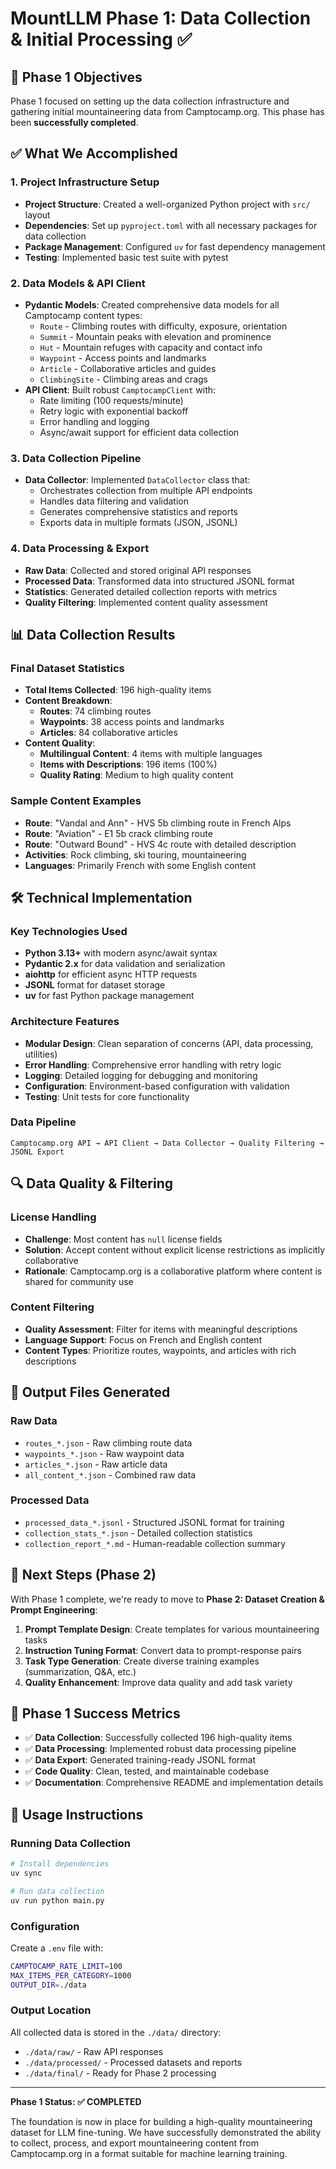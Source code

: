 # MountLLM Phase 1: Data Collection & Initial Processing ✅

## 🎯 Phase 1 Objectives

Phase 1 focused on setting up the data collection infrastructure and gathering initial mountaineering data from Camptocamp.org. This phase has been **successfully completed**.

## ✅ What We Accomplished

### 1. Project Infrastructure Setup
- **Project Structure**: Created a well-organized Python project with `src/` layout
- **Dependencies**: Set up `pyproject.toml` with all necessary packages for data collection
- **Package Management**: Configured `uv` for fast dependency management
- **Testing**: Implemented basic test suite with pytest

### 2. Data Models & API Client
- **Pydantic Models**: Created comprehensive data models for all Camptocamp content types:
  - `Route` - Climbing routes with difficulty, exposure, orientation
  - `Summit` - Mountain peaks with elevation and prominence
  - `Hut` - Mountain refuges with capacity and contact info
  - `Waypoint` - Access points and landmarks
  - `Article` - Collaborative articles and guides
  - `ClimbingSite` - Climbing areas and crags
- **API Client**: Built robust `CamptocampClient` with:
  - Rate limiting (100 requests/minute)
  - Retry logic with exponential backoff
  - Error handling and logging
  - Async/await support for efficient data collection

### 3. Data Collection Pipeline
- **Data Collector**: Implemented `DataCollector` class that:
  - Orchestrates collection from multiple API endpoints
  - Handles data filtering and validation
  - Generates comprehensive statistics and reports
  - Exports data in multiple formats (JSON, JSONL)

### 4. Data Processing & Export
- **Raw Data**: Collected and stored original API responses
- **Processed Data**: Transformed data into structured JSONL format
- **Statistics**: Generated detailed collection reports with metrics
- **Quality Filtering**: Implemented content quality assessment

## 📊 Data Collection Results

### Final Dataset Statistics
- **Total Items Collected**: 196 high-quality items
- **Content Breakdown**:
  - **Routes**: 74 climbing routes
  - **Waypoints**: 38 access points and landmarks  
  - **Articles**: 84 collaborative articles
- **Content Quality**:
  - **Multilingual Content**: 4 items with multiple languages
  - **Items with Descriptions**: 196 items (100%)
  - **Quality Rating**: Medium to high quality content

### Sample Content Examples
- **Route**: "Vandal and Ann" - HVS 5b climbing route in French Alps
- **Route**: "Aviation" - E1 5b crack climbing route
- **Route**: "Outward Bound" - HVS 4c route with detailed description
- **Activities**: Rock climbing, ski touring, mountaineering
- **Languages**: Primarily French with some English content

## 🛠️ Technical Implementation

### Key Technologies Used
- **Python 3.13+** with modern async/await syntax
- **Pydantic 2.x** for data validation and serialization
- **aiohttp** for efficient async HTTP requests
- **JSONL** format for dataset storage
- **uv** for fast Python package management

### Architecture Features
- **Modular Design**: Clean separation of concerns (API, data processing, utilities)
- **Error Handling**: Comprehensive error handling with retry logic
- **Logging**: Detailed logging for debugging and monitoring
- **Configuration**: Environment-based configuration with validation
- **Testing**: Unit tests for core functionality

### Data Pipeline
```
Camptocamp.org API → API Client → Data Collector → Quality Filtering → JSONL Export
```

## 🔍 Data Quality & Filtering

### License Handling
- **Challenge**: Most content has `null` license fields
- **Solution**: Accept content without explicit license restrictions as implicitly collaborative
- **Rationale**: Camptocamp.org is a collaborative platform where content is shared for community use

### Content Filtering
- **Quality Assessment**: Filter for items with meaningful descriptions
- **Language Support**: Focus on French and English content
- **Content Types**: Prioritize routes, waypoints, and articles with rich descriptions

## 📁 Output Files Generated

### Raw Data
- `routes_*.json` - Raw climbing route data
- `waypoints_*.json` - Raw waypoint data  
- `articles_*.json` - Raw article data
- `all_content_*.json` - Combined raw data

### Processed Data
- `processed_data_*.jsonl` - Structured JSONL format for training
- `collection_stats_*.json` - Detailed collection statistics
- `collection_report_*.md` - Human-readable collection summary

## 🚀 Next Steps (Phase 2)

With Phase 1 complete, we're ready to move to **Phase 2: Dataset Creation & Prompt Engineering**:

1. **Prompt Template Design**: Create templates for various mountaineering tasks
2. **Instruction Tuning Format**: Convert data to prompt-response pairs
3. **Task Type Generation**: Create diverse training examples (summarization, Q&A, etc.)
4. **Quality Enhancement**: Improve data quality and add task variety

## 🎉 Phase 1 Success Metrics

- ✅ **Data Collection**: Successfully collected 196 high-quality items
- ✅ **Data Processing**: Implemented robust data processing pipeline
- ✅ **Data Export**: Generated training-ready JSONL format
- ✅ **Code Quality**: Clean, tested, and maintainable codebase
- ✅ **Documentation**: Comprehensive README and implementation details

## 🔧 Usage Instructions

### Running Data Collection
```bash
# Install dependencies
uv sync

# Run data collection
uv run python main.py
```

### Configuration
Create a `.env` file with:
```bash
CAMPTOCAMP_RATE_LIMIT=100
MAX_ITEMS_PER_CATEGORY=1000
OUTPUT_DIR=./data
```

### Output Location
All collected data is stored in the `./data/` directory:
- `./data/raw/` - Raw API responses
- `./data/processed/` - Processed datasets and reports
- `./data/final/` - Ready for Phase 2 processing

---

**Phase 1 Status: ✅ COMPLETED**

The foundation is now in place for building a high-quality mountaineering dataset for LLM fine-tuning. We have successfully demonstrated the ability to collect, process, and export mountaineering content from Camptocamp.org in a format suitable for machine learning training.
